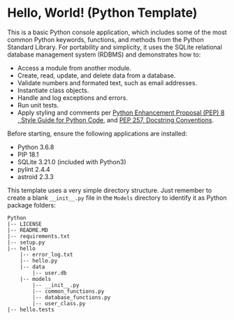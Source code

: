 # Hello, World! (Python Template)

This is a basic Python console application, which includes some of the most common Python keywords, functions, and methods from the Python Standard Library. For portability and simplicity, it uses the SQLite relational database management system (RDBMS) and demonstrates how to:

- Access a module from another module.
- Create, read, update, and delete data from a database.
- Validate numbers and formated text, such as email addresses.
- Instantiate class objects.
- Handle and log exceptions and errors.
- Run unit tests.
- Apply styling and comments per [Python Enhancement Proposal (PEP) 8 , Style Guide for Python Code](https://www.python.org/dev/peps/pep-0008/), and [PEP 257, Docstring Conventions](https://www.python.org/dev/peps/pep-0257/).

Before starting, ensure the following applications are installed:

- Python 3.6.8
- PIP 18.1
- SQLite 3.21.0 (included with Python3)
- pylint 2.4.4
- astroid 2.3.3

This template uses a very simple directory structure. Just remember to create a blank `__init__.py` file in the `Models` directory to identify it as Python package folders:

    Python
    |-- LICENSE
    |-- README.MD
    |-- requirements.txt
    |-- setup.py
    |-- hello
        |-- error_log.txt
        |-- hello.py
        |-- data
            |-- user.db
        |-- models
            |-- __init__.py
            |-- common_functions.py
            |-- database_functions.py
            |-- user_class.py
    |-- hello.tests
